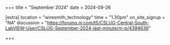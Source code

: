 +++
title = "September 2024"
date = 2024-09-26

[extra]
location = "wiresmith_technology"
time = "1.30pm"
on_site_signup = "NA"
discussion = "https://forums.ni.com/t5/CSLUG-Central-South-LabVIEW-User/CSLUG-September-2024-last-minute/m-p/4394636"

+++
